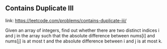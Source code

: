 ## Contains Duplicate III 
link: <https://leetcode.com/problems/contains-duplicate-iii/>

Given an array of integers, find out whether there are two distinct indices i and j in the array such that the absolute difference between nums[i] and nums[j] is at most t and the absolute difference between i and j is at most k.
